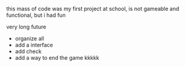 this mass of code was my first project at school, is not gameable and functional, but i had fun

very long future
- organize all
- add a interface
- add check
- add a way to end the game kkkkk
